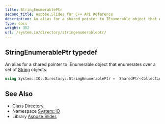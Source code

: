 ```yaml
---
title: StringEnumerablePtr
second_title: Aspose.Slides for C++ API Reference
description: An alias for a shared pointer to IEnumerable object that enumerates over a set of String objects.
type: docs
weight: 352
url: /system.io/directory/stringenumerableptr/
---
```

## StringEnumerablePtr typedef


An alias for a shared pointer to IEnumerable object that enumerates over a set of [String](../../../system/string/) objects.

```cpp
using System::IO::Directory::StringEnumerablePtr =  SharedPtr<Collections::Generic::IEnumerable<String> >
```

## See Also

* Class [Directory](../)
* Namespace [System::IO](../../)
* Library [Aspose.Slides](../../../)